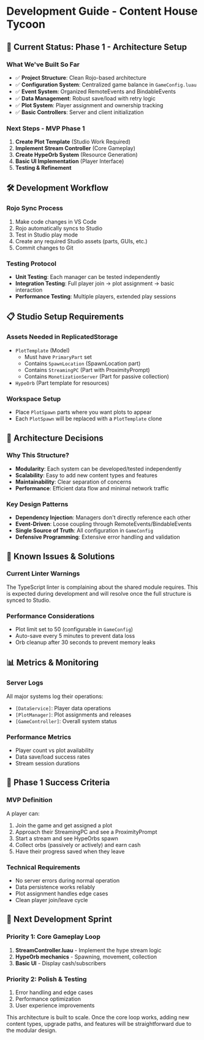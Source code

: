 # Development Guide - Content House Tycoon

## 🚀 Current Status: Phase 1 - Architecture Setup

### What We've Built So Far
- ✅ **Project Structure**: Clean Rojo-based architecture
- ✅ **Configuration System**: Centralized game balance in `GameConfig.luau`
- ✅ **Event System**: Organized RemoteEvents and BindableEvents
- ✅ **Data Management**: Robust save/load with retry logic
- ✅ **Plot System**: Player assignment and ownership tracking
- ✅ **Basic Controllers**: Server and client initialization

### Next Steps - MVP Phase 1
1. **Create Plot Template** (Studio Work Required)
2. **Implement Stream Controller** (Core Gameplay)
3. **Create HypeOrb System** (Resource Generation)
4. **Basic UI Implementation** (Player Interface)
5. **Testing & Refinement**

## 🛠️ Development Workflow

### Rojo Sync Process
1. Make code changes in VS Code
2. Rojo automatically syncs to Studio
3. Test in Studio play mode
4. Create any required Studio assets (parts, GUIs, etc.)
5. Commit changes to Git

### Testing Protocol
- **Unit Testing**: Each manager can be tested independently
- **Integration Testing**: Full player join → plot assignment → basic interaction
- **Performance Testing**: Multiple players, extended play sessions

## 📋 Studio Setup Requirements

### Assets Needed in ReplicatedStorage
- `PlotTemplate` (Model)
  - Must have `PrimaryPart` set
  - Contains `SpawnLocation` (SpawnLocation part)
  - Contains `StreamingPC` (Part with ProximityPrompt)
  - Contains `MonetizationServer` (Part for passive collection)
- `HypeOrb` (Part template for resources)

### Workspace Setup
- Place `PlotSpawn` parts where you want plots to appear
- Each `PlotSpawn` will be replaced with a `PlotTemplate` clone

## 🔧 Architecture Decisions

### Why This Structure?
- **Modularity**: Each system can be developed/tested independently
- **Scalability**: Easy to add new content types and features
- **Maintainability**: Clear separation of concerns
- **Performance**: Efficient data flow and minimal network traffic

### Key Design Patterns
- **Dependency Injection**: Managers don't directly reference each other
- **Event-Driven**: Loose coupling through RemoteEvents/BindableEvents
- **Single Source of Truth**: All configuration in `GameConfig`
- **Defensive Programming**: Extensive error handling and validation

## 🐛 Known Issues & Solutions

### Current Linter Warnings
The TypeScript linter is complaining about the shared module requires. This is expected during development and will resolve once the full structure is synced to Studio.

### Performance Considerations
- Plot limit set to 50 (configurable in `GameConfig`)
- Auto-save every 5 minutes to prevent data loss
- Orb cleanup after 30 seconds to prevent memory leaks

## 📊 Metrics & Monitoring

### Server Logs
All major systems log their operations:
- `[DataService]`: Player data operations
- `[PlotManager]`: Plot assignments and releases
- `[GameController]`: Overall system status

### Performance Metrics
- Player count vs plot availability
- Data save/load success rates
- Stream session durations

## 🚦 Phase 1 Success Criteria

### MVP Definition
A player can:
1. Join the game and get assigned a plot
2. Approach their StreamingPC and see a ProximityPrompt
3. Start a stream and see HypeOrbs spawn
4. Collect orbs (passively or actively) and earn cash
5. Have their progress saved when they leave

### Technical Requirements
- No server errors during normal operation
- Data persistence works reliably
- Plot assignment handles edge cases
- Clean player join/leave cycle

## 🔄 Next Development Sprint

### Priority 1: Core Gameplay Loop
1. **StreamController.luau** - Implement the hype stream logic
2. **HypeOrb mechanics** - Spawning, movement, collection
3. **Basic UI** - Display cash/subscribers

### Priority 2: Polish & Testing
1. Error handling and edge cases
2. Performance optimization
3. User experience improvements

This architecture is built to scale. Once the core loop works, adding new content types, upgrade paths, and features will be straightforward due to the modular design. 
